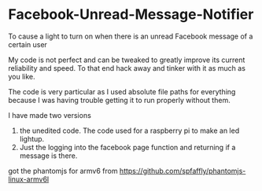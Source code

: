 # Facebook-Unread-Message-Notifier
To cause a light to turn on when there is an unread Facebook message of a certain user

My code is not perfect and can be tweaked to greatly improve its current reliability and speed. To that end hack away and tinker with it as much as you like.

The code is very particular as I used absolute file paths for everything because I was having trouble getting it to run properly without them.

I have made two versions
1. the unedited code. The code used for a raspberry pi to make an led lightup.
2. Just the logging into the facebook page function and returning if a message is there.

got the phantomjs for armv6 from https://github.com/spfaffly/phantomjs-linux-armv6l
